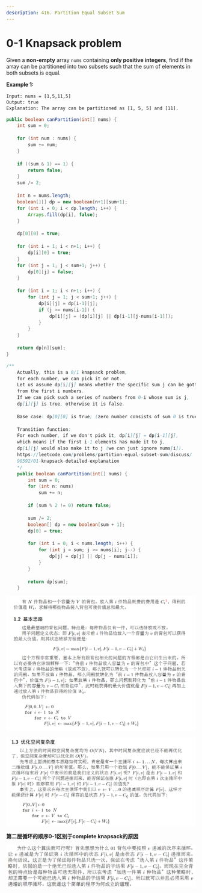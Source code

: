 ```yaml
---
description: 416. Partition Equal Subset Sum
---
```


# 0-1 Knapsack problem

Given a **non-empty** array `nums` containing **only positive integers**, find if the array can be partitioned into two subsets such that the sum of elements in both subsets is equal.

**Example 1:**

```text
Input: nums = [1,5,11,5]
Output: true
Explanation: The array can be partitioned as [1, 5, 5] and [11].
```

```java
public boolean canPartition(int[] nums) {
    int sum = 0;
    
    for (int num : nums) {
        sum += num;
    }
    
    if ((sum & 1) == 1) {
        return false;
    }
    sum /= 2;

    int n = nums.length;
    boolean[][] dp = new boolean[n+1][sum+1];
    for (int i = 0; i < dp.length; i++) {
        Arrays.fill(dp[i], false);
    }
    
    dp[0][0] = true;
    
    for (int i = 1; i < n+1; i++) {
        dp[i][0] = true;
    }
    for (int j = 1; j < sum+1; j++) {
        dp[0][j] = false;
    }
    
    for (int i = 1; i < n+1; i++) {
        for (int j = 1; j < sum+1; j++) {
            dp[i][j] = dp[i-1][j];
            if (j >= nums[i-1]) {
                dp[i][j] = (dp[i][j] || dp[i-1][j-nums[i-1]]);
            }
        }
    }
   
    return dp[n][sum];
}
```

```java
/**
    Actually, this is a 0/1 knapsack problem, 
    for each number, we can pick it or not. 
    Let us assume dp[i][j] means whether the specific sum j can be gotten 
    from the first i numbers. 
    If we can pick such a series of numbers from 0-i whose sum is j, 
    dp[i][j] is true, otherwise it is false.

    Base case: dp[0][0] is true; (zero number consists of sum 0 is true)
    
    Transition function: 
    For each number, if we don't pick it, dp[i][j] = dp[i-1][j], 
    which means if the first i-1 elements has made it to j, 
    dp[i][j] would also make it to j (we can just ignore nums[i]). 
    https://leetcode.com/problems/partition-equal-subset-sum/discuss/
    90592/01-knapsack-detailed-explanation
    */
    public boolean canPartition(int[] nums) {
        int sum = 0;
        for (int n: nums) 
            sum += n;
        
        if (sum % 2 != 0) return false;
        
        sum /= 2;
        boolean[] dp = new boolean[sum + 1];
        dp[0] = true;
        
        for (int i = 0; i < nums.length; i++) {
            for (int j = sum; j >= nums[i]; j--) {
                dp[j] = dp[j] || dp[j - nums[i]];
            }
        }
        
        return dp[sum];
    }
```

![](../.gitbook/assets/image%20%286%29.png)

![](../.gitbook/assets/image%20%288%29.png)

**第二层循环的顺序0-1区别于complete knapsack的原因**

![](../.gitbook/assets/image%20%287%29.png)

